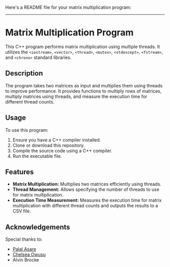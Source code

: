 Here's a README file for your matrix multiplication program:

---

# Matrix Multiplication Program

This C++ program performs matrix multiplication using multiple threads. It utilizes the `<iostream>`, `<vector>`, `<thread>`, `<mutex>`, `<stdexcept>`, `<fstream>`, and `<chrono>` standard libraries.

## Description

The program takes two matrices as input and multiplies them using threads to improve performance. It provides functions to multiply rows of matrices, multiply matrices using threads, and measure the execution time for different thread counts.

## Usage

To use this program:

1. Ensure you have a C++ compiler installed.
2. Clone or download this repository.
3. Compile the source code using a C++ compiler.
4. Run the executable file.

## Features

- **Matrix Multiplication:** Multiplies two matrices efficiently using threads.
- **Thread Management:** Allows specifying the number of threads to use for matrix multiplication.
- **Execution Time Measurement:** Measures the execution time for matrix multiplication with different thread counts and outputs the results to a CSV file.


## Acknowledgements

Special thanks to:
- [Palal Asare](https://github.com/P-Asare)
- [Chelsea Owusu](https://github.com/Chelsea-Owusu-Pokuaah)
- Alvin Brocke


